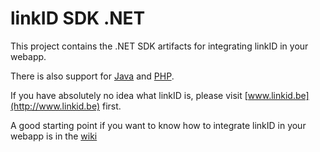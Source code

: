 linkID SDK .NET
================

This project contains the .NET SDK artifacts for integrating linkID in your webapp.

There is also support for [Java](https://github.com/link-nv/linkid-sdk) and [PHP](https://github.com/link-nv/linkid-sdk-php).

If you have absolutely no idea what linkID is, please visit [www.linkid.be](http://www.linkid.be) first.

A good starting point if you want to know how to integrate linkID in your webapp is in the [wiki](https://github.com/link-nv/linkid-sdk/wiki)
